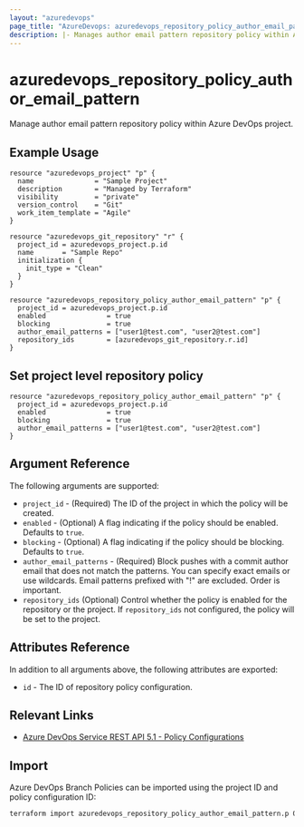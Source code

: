 ```yaml
---
layout: "azuredevops"
page_title: "AzureDevops: azuredevops_repository_policy_author_email_pattern"
description: |- Manages author email pattern repository policy within Azure DevOps project.
---
```


# azuredevops_repository_policy_author_email_pattern

Manage author email pattern repository policy within Azure DevOps project.

## Example Usage

```hcl
resource "azuredevops_project" "p" {
  name               = "Sample Project"
  description        = "Managed by Terraform"
  visibility         = "private"
  version_control    = "Git"
  work_item_template = "Agile"
}

resource "azuredevops_git_repository" "r" {
  project_id = azuredevops_project.p.id
  name       = "Sample Repo"
  initialization {
    init_type = "Clean"
  }
}

resource "azuredevops_repository_policy_author_email_pattern" "p" {
  project_id = azuredevops_project.p.id
  enabled               = true
  blocking              = true
  author_email_patterns = ["user1@test.com", "user2@test.com"]
  repository_ids        = [azuredevops_git_repository.r.id]
}
```

## Set project level repository policy
```hcl
resource "azuredevops_repository_policy_author_email_pattern" "p" {
  project_id = azuredevops_project.p.id
  enabled               = true
  blocking              = true
  author_email_patterns = ["user1@test.com", "user2@test.com"]
}
```

## Argument Reference

The following arguments are supported:

- `project_id` - (Required) The ID of the project in which the policy will be created.
- `enabled` - (Optional) A flag indicating if the policy should be enabled. Defaults to `true`.
- `blocking` - (Optional) A flag indicating if the policy should be blocking. Defaults to `true`.
- `author_email_patterns` - (Required) Block pushes with a commit author email that does not match the patterns. You can specify exact emails or use wildcards. 
  Email patterns prefixed with "!" are excluded. Order is important.
- `repository_ids` (Optional) Control whether the policy is enabled for the repository or the project. If `repository_ids` not configured, the policy will be set to the project.   
## Attributes Reference

In addition to all arguments above, the following attributes are exported:

- `id` - The ID of repository policy configuration.

## Relevant Links

- [Azure DevOps Service REST API 5.1 - Policy Configurations](https://docs.microsoft.com/en-us/rest/api/azure/devops/policy/configurations/create?view=azure-devops-rest-5.1)

## Import

Azure DevOps Branch Policies can be imported using the project ID and policy configuration ID:

```sh
terraform import azuredevops_repository_policy_author_email_pattern.p 00000000-0000-0000-0000-000000000000/0
```
